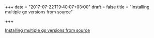 +++
date = "2017-07-22T19:40:07+03:00"
draft = false
title = "Installing multiple go versions from source"

+++

<p><a href="https://medium.com/@vCabbage/go-installing-multiple-go-versions-from-source-db5573067c">Installing multiple go versions from source</a></p>